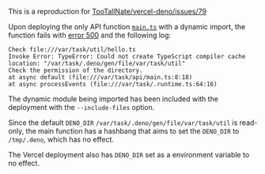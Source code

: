 This is a reproduction for [TooTallNate/vercel-deno/issues/79](https://github.com/TooTallNate/vercel-deno/issues/79)

Upon deploying the only API function [`main.ts`](https://github.com/5310/issue_vercel-deno_dynamic-imports/blob/main/api/main.ts) with a dynamic import, the function fails with [error 500](https://issue-vercel-deno-dynamic-imports-475drdg7o-scio.vercel.app/api/main) and the following log:
```
Check file:///var/task/util/hello.ts
Invoke Error: TypeError: Could not create TypeScript compiler cache location: "/var/task/.deno/gen/file/var/task/util"
Check the permission of the directory.
at async default (file:///var/task/api/main.ts:8:18)
at async processEvents (file:///var/task/.runtime.ts:64:16)
```

The dynamic module being imported has been included with the deployment with the `--include-files` option.

Since the default `DENO_DIR` `/var/task/.deno/gen/file/var/task/util` is read-only, the main function has a hashbang that aims to set the `DENO_DIR` to `/tmp/.deno`, which has no effect.

The Vercel deployment also has `DENO_DIR` set as a environment variable to no effect.